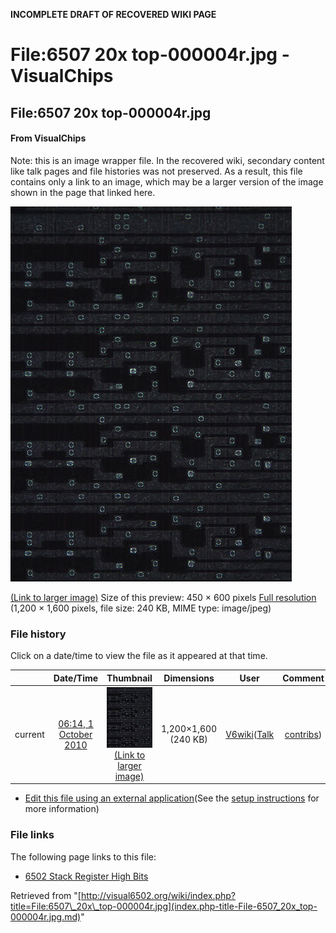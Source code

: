 **INCOMPLETE DRAFT OF RECOVERED WIKI PAGE**

# File:6507 20x top-000004r.jpg - VisualChips

## File:6507 20x top-000004r.jpg

#### From VisualChips


Note: this is an image wrapper file. In the recovered wiki,
secondary content like talk pages and file histories was
not preserved. As a result, this file contains only a link
to an image, which may be a larger version of the image shown
in the page that linked here.

![File:6507 20x top-000004r.jpg](images/thumb/3/36/6507_20x_top-000004r.jpg/450px-6507_20x_top-000004r.jpg)

[(Link to larger image)](images/3/36/6507_20x_top-000004r.jpg)
Size of this preview: 450 × 600 pixels
[Full resolution](images/3/36/6507_20x_top-000004r.jpg)‎ (1,200 × 1,600 pixels, file size: 240 KB, MIME type: image/jpeg)

### File history

Click on a date/time to view the file as it appeared at that time.

| | Date/Time | Thumbnail | Dimensions | User | Comment |
|:---:|:---:|:---:|:---:|:---:|:---:|
| current | [06:14, 1 October 2010](images/3/36/6507_20x_top-000004r.jpg) | ![Thumbnail for version as of 06:14, 1 October 2010](images/thumb/3/36/6507_20x_top-000004r.jpg/90px-6507_20x_top-000004r.jpg) [(Link to larger image)](images/3/36/6507_20x_top-000004r.jpg) | 1,200×1,600 (240 KB) | [V6wiki](index.php-title-User-V6wiki.md)([Talk](index.php-title-User_talk-V6wiki.md) | [contribs](./index.php%3Ftitle=Special:Contributions/V6wiki.md)) | |

- [Edit this file using an external application](index.php-title-File-6507_20x_top-000004r.jpg.md)(See the [setup instructions](http://www.mediawiki.org/wiki/Manual:External_editors) for more information)

### File links

The following page links to this file:

- [6502 Stack Register High Bits](index.php-title-6502_Stack_Register_High_Bits.md)

Retrieved from "[http://visual6502.org/wiki/index.php?title=File:6507\_20x\_top-000004r.jpg](index.php-title-File-6507_20x_top-000004r.jpg.md)"

